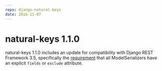 ```yaml
---
repo: django-natural-keys
date: 2016-11-07
---
```


# natural-keys 1.1.0

natural-keys 1.1.0 includes an update for compatibility with Django REST Framework 3.5, specifically the [requirement](https://www.django-rest-framework.org/topics/3.5-announcement/#modelserializer-fields-and-exclude) that all ModelSerializers have an explicit `fields` or `exclude` attribute.

